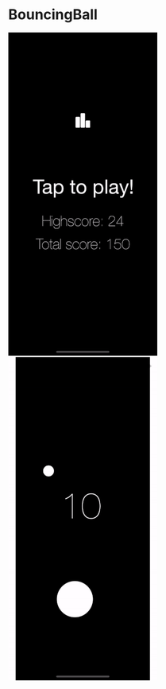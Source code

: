 # BouncingBall

![homescreen](BouncingBall/Images/homescreen.gif)
![gameplay](BouncingBall/Images/ingame.gif)

